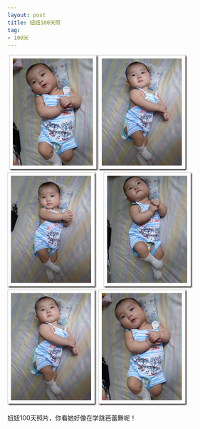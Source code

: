 ```yaml
---
layout: post
title: 妞妞100天照
tag:
- 100天
---
```

<p>&#160;<a href="/assets/images/2010/07/SDC11310.jpg"><img style="border-right-width: 0px; display: inline; border-top-width: 0px; border-bottom-width: 0px; border-left-width: 0px" title="SDC11310" border="0" alt="SDC11310" src="/assets/images/2010/07/SDC11310_thumb.jpg" width="200" height="260" /></a><a href="/assets/images/2010/07/SDC11312.jpg"><img style="border-right-width: 0px; display: inline; border-top-width: 0px; border-bottom-width: 0px; border-left-width: 0px" title="SDC11312" border="0" alt="SDC11312" src="/assets/images/2010/07/SDC11312_thumb.jpg" width="200" height="260" /></a>&#160;<a href="/assets/images/2010/07/SDC11313.jpg"><img style="border-right-width: 0px; display: inline; border-top-width: 0px; border-bottom-width: 0px; margin-left: 0px; border-left-width: 0px; margin-right: 0px" title="SDC11313" border="0" alt="SDC11313" src="/assets/images/2010/07/SDC11313_thumb.jpg" width="200" height="260" /></a>&#160;&#160;&#160; <a href="/assets/images/2010/07/SDC11311.jpg"><img style="border-right-width: 0px; display: inline; border-top-width: 0px; border-bottom-width: 0px; margin-left: 0px; border-left-width: 0px; margin-right: 0px" title="SDC11311" border="0" alt="SDC11311" src="/assets/images/2010/07/SDC11311_thumb.jpg" width="200" height="260" /></a>&#160;<a href="/assets/images/2010/07/SDC113121.jpg"><img style="border-right-width: 0px; display: inline; border-top-width: 0px; border-bottom-width: 0px; border-left-width: 0px" title="SDC11312" border="0" alt="SDC11312" src="/assets/images/2010/07/SDC11312_thumb1.jpg" width="200" height="260" /></a>&#160;<a href="/assets/images/2010/07/SDC113101.jpg"><img style="border-right-width: 0px; display: inline; border-top-width: 0px; border-bottom-width: 0px; border-left-width: 0px" title="SDC11310" border="0" alt="SDC11310" src="/assets/images/2010/07/SDC11310_thumb1.jpg" width="200" height="260" /></a> </p>

妞妞100天照片，你看她好像在学跳芭蕾舞呢！
